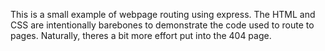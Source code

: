 This is a small example of webpage routing using express.
The HTML and CSS are intentionally barebones to demonstrate the code used to route to pages.
Naturally, theres a bit more effort put into the 404 page.
